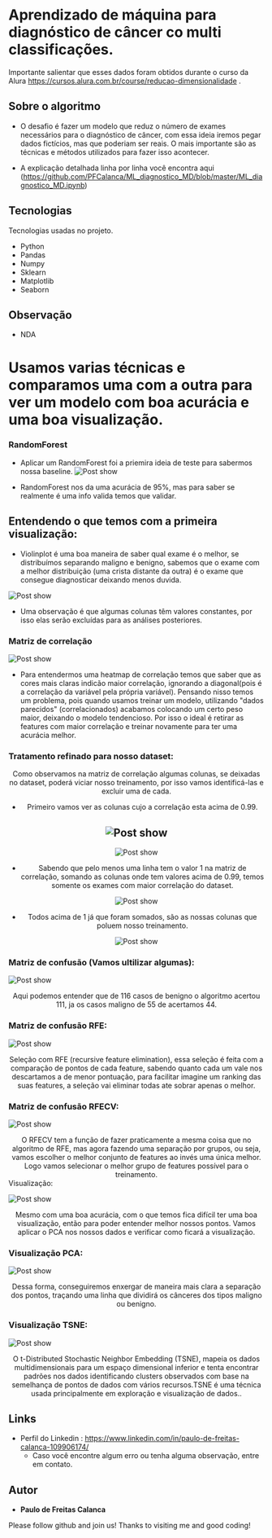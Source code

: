 # Aprendizado de máquina para diagnóstico de câncer co multi classificações.
Importante salientar que esses dados foram obtidos durante o curso da Alura https://cursos.alura.com.br/course/reducao-dimensionalidade .

## Sobre o algoritmo
* O desafio é fazer um modelo que reduz o número de exames necessários para o diagnóstico de câncer, com essa ideia iremos pegar dados fictícios, mas que poderiam ser reais. O mais importante são as técnicas e métodos utilizados para fazer isso acontecer.

* A explicação detalhada linha por linha você encontra aqui (https://github.com/PFCalanca/ML_diagnostico_MD/blob/master/ML_diagnostico_MD.ipynb)



## Tecnologias  

Tecnologias usadas no projeto.

* Python
* Pandas
* Numpy
* Sklearn
* Matplotlib
* Seaborn

## Observação 
* NDA
  
# Usamos varias técnicas e comparamos uma com a outra para ver um modelo com boa acurácia e uma boa visualização.
 ### RandomForest
* Aplicar um RandomForest foi a priemira ideia de teste para sabermos nossa baseline.
![Post show](https://github.com/PFCalanca/ML_diagnostico_MD/blob/master/core/img/rdforest.png)

* RandomForest nos da uma acurácia de 95%, mas para saber se realmente é uma info valida temos que validar.
## Entendendo o que temos com a primeira visualização:
* Violinplot é uma boa maneira de saber qual exame é o melhor, se distribuímos separando maligno e benigno, sabemos que o exame com a melhor distribuição (uma    crista distante da outra) é o exame que consegue diagnosticar deixando menos duvida.

![Post show](https://github.com/PFCalanca/ML_diagnostico_MD/blob/master/core/img/violin.png)

* Uma observação é que algumas colunas têm valores constantes, por isso elas serão excluídas para as análises posteriores.

### Matriz de correlação
![Post show](https://github.com/PFCalanca/ML_diagnostico_MD/blob/master/core/img/heatmap.png)
* Para entendermos uma heatmap de correlação temos que saber que as cores mais claras indicão maior correlação, ignorando a diagonal(pois é a correlação da variável pela própria variável). Pensando nisso temos um problema, pois quando usamos treinar um modelo, utilizando "dados parecidos" (correlacionados) acabamos colocando um certo peso maior, deixando o modelo tendencioso. Por isso o ideal é retirar as features com maior correlação e treinar novamente para ter uma acurácia melhor.

### Tratamento refinado para nosso dataset: 
  
<center>  Como observamos na matriz de correlação algumas colunas, se deixadas no dataset, poderá viciar nosso treinamento, por isso vamos identificá-las e excluir uma de cada.
  
  * Primeiro vamos ver as colunas cujo a correlação esta acima de 0.99.
 
 ![Post show](https://github.com/PFCalanca/ML_diagnostico_MD/blob/master/core/img/tratamento1.png) 
  ---
 ![Post show](https://github.com/PFCalanca/ML_diagnostico_MD/blob/master/core/img/tratamento2.png)
  
  
  * Sabendo que pelo menos uma linha tem o valor 1 na matriz de correlação, somando as colunas onde tem valores acima de 0.99, temos somente os exames com maior correlação do dataset.
 
 ![Post show](https://github.com/PFCalanca/ML_diagnostico_MD/blob/master/core/img/tratamento3.png) 
  
  * Todos acima de 1 já que foram somados, são as nossas colunas que poluem nosso treinamento.
 
  ![Post show](https://github.com/PFCalanca/ML_diagnostico_MD/blob/master/core/img/tratamento4.png) 

</center>

### Matriz de confusão (Vamos ultilizar algumas): 

![Post show](https://github.com/PFCalanca/ML_diagnostico_MD/blob/master/core/img/k_best_con.png)

<center> Aqui podemos entender que de 116 casos de benigno o algoritmo acertou 111, ja os casos maligno de 55 de acertamos 44. </center>

### Matriz de confusão RFE: 

![Post show](https://github.com/PFCalanca/ML_diagnostico_MD/blob/master/core/img/RFE_conf.png)
<center> Seleção com RFE (recursive feature elimination), essa seleção é feita com a comparação de pontos de cada feature, sabendo quanto cada um vale nos descartamos a de menor pontuação, para facilitar imagine um ranking das suas features, a seleção vai eliminar todas ate sobrar apenas o melhor. </center>

### Matriz de confusão RFECV: 

![Post show](https://github.com/PFCalanca/ML_diagnostico_MD/blob/master/core/img/RFECV_conf.png)
<center> O RFECV tem a função de fazer praticamente a mesma coisa que no algoritmo de RFE, mas agora fazendo uma separação por grupos, ou seja, vamos escolher o melhor conjunto de features ao invés uma única melhor. Logo vamos selecionar o melhor grupo de features possível para o treinamento. </center

### Visualização: 

![Post show](https://github.com/PFCalanca/ML_diagnostico_MD/blob/master/core/img/sns_wpca.png)
<center> Mesmo com uma boa acurácia, com o que temos fica difícil ter uma boa visualização, então para poder entender melhor nossos pontos. Vamos aplicar o PCA nos nossos dados e verificar como ficará a visualização. </center>

### Visualização PCA:
![Post show](https://github.com/PFCalanca/ML_diagnostico_MD/blob/master/core/img/PCA.png)
<center> Dessa forma, conseguiremos enxergar de maneira mais clara a separação dos pontos, traçando uma linha que dividirá os cânceres dos tipos maligno ou benigno. </center>

### Visualização TSNE:
![Post show](https://github.com/PFCalanca/ML_diagnostico_MD/blob/master/core/img/TSNE.png)
<center> O t-Distributed Stochastic Neighbor Embedding (TSNE), mapeia os dados multidimensionais para um espaço dimensional inferior e tenta encontrar padrões nos dados identificando clusters observados com base na semelhança de pontos de dados com vários recursos.TSNE é uma técnica usada principalmente em exploração e visualização de dados.. </center>

## Links
  - Perfil do Linkedin : https://www.linkedin.com/in/paulo-de-freitas-calanca-109906174/
    - Caso você encontre algum erro ou tenha alguma observação, entre em contato.


  ## Autor

  * **Paulo de Freitas Calanca** 

  Please follow github and join us!
  Thanks to visiting me and good coding!
